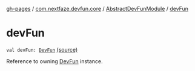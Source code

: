 [gh-pages](../../index.md) / [com.nextfaze.devfun.core](../index.md) / [AbstractDevFunModule](index.md) / [devFun](.)

# devFun

`val devFun: `[`DevFun`](../-dev-fun/index.md) [(source)](https://github.com/NextFaze/dev-fun/tree/master/devfun/src/main/java/com/nextfaze/devfun/core/Module.kt#L47)

Reference to owning [DevFun](../-dev-fun/index.md) instance.

